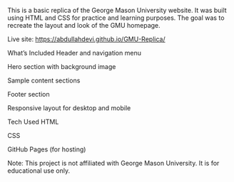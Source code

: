 This is a basic replica of the George Mason University website. It was built using HTML and CSS for practice and learning purposes. The goal was to recreate the layout and look of the GMU homepage.

Live site: https://abdullahdevi.github.io/GMU-Replica/

What’s Included
Header and navigation menu

Hero section with background image

Sample content sections

Footer section

Responsive layout for desktop and mobile

Tech Used
HTML

CSS

GitHub Pages (for hosting)

Note:
This project is not affiliated with George Mason University. It is for educational use only.
